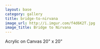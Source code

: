 ```yaml
---
layout: base
category: gallery
title: bridge-to-nirvana
image_url: http://i.imgur.com/f4d6K2T.jpg
image_title: Bridge to Nirvana
---
```

Acrylic on Canvas 20" x 20"
